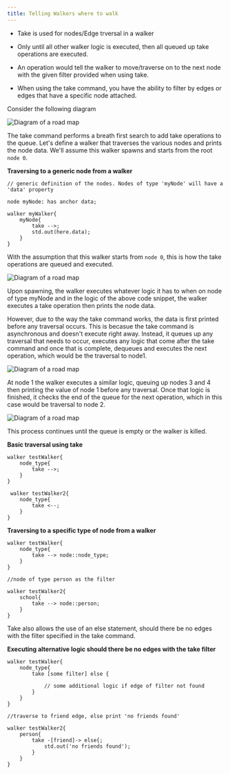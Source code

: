 ```yaml
---
title: Telling Walkers where to walk
---
```


* Take is used for nodes/Edge trversal in a walker 

* Only until all other walker logic is executed, then all queued up take operations are executed.
* An operation would tell the walker to move/traverse on to the next node with the given filter provided when using take.
* When using the take command, you have the ability to filter by edges or edges that have a specific node attached.


Consider the following diagram

![Diagram of a road map](/img/tutorial/intermediate/take.png)

The take command performs a breath first search to add take operations to the queue. Let's define a walker that traverses the various nodes and prints the node data. We'll assume this walker spawns and starts from the root `node 0`.

**Traversing to a generic node from a walker**

```jac
// generic definition of the nodes. Nodes of type 'myNode' will have a 'data' property

node myNode: has anchor data;

walker myWalker{
    myNode{
        take -->;
        std.out(here.data);
    }
}
```

With the assumption that this walker starts from `node 0`, this is how the take operations are queued and executed.

![Diagram of a road map](/img/tutorial/intermediate/take-2.png)

Upon spawning, the walker executes whatever logic it has to when on node of type myNode and in the logic of the above code snippet, the walker executes a take operation then prints the node data.

However, due to the way the take command works, the data is first printed before any traversal occurs. This is becasue the take command is asynchronous and doesn't execute right away. Instead, it queues up any traversal that needs to occur, executes any logic that come after the take command and once that is complete, dequeues and executes the next operation, which would be the traversal to node1.

![Diagram of a road map](/img/tutorial/intermediate/take-3.png)

At node 1 the walker executes a similar logic, queuing up nodes 3 and 4 then printing the value of node 1 before any traversal. Once that logic is finished, it checks the end of the queue for the next operation, which in this case would be traversal to node 2.

![Diagram of a road map](/img/tutorial/intermediate/take-4.png)

This process continues until the queue is empty or the walker is killed.

**Basic traversal using take**

```jac
walker testWalker{
    node_type{
        take -->;
    }
}

 walker testWalker2{
    node_type{
        take <--;
    }
}
```

**Traversing to a specific type of node from a walker**

```jac
walker testWalker{
    node_type{
        take --> node::node_type;
    }
}

//node of type person as the filter

walker testWalker2{
    school{
        take --> node::person;
    }
}
```

Take also allows the use of an else statement, should there be no edges with the filter specified in the take command.

**Executing alternative logic should there be no edges with the take filter**

```jac
walker testWalker{
    node_type{
        take [some filter] else {

            // some additional logic if edge of filter not found
        }
    }
}

//traverse to friend edge, else print 'no friends found'

walker testWalker2{
    person{
        take -[friend]-> else{;
            std.out('no friends found');
        }
    }
}
```